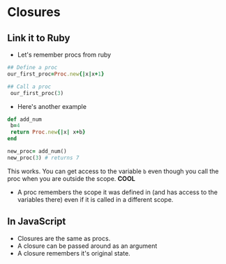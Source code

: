 # Closures

## Link it to Ruby

* Let's remember procs from ruby
```ruby
## Define a proc
our_first_proc=Proc.new{|x|x+1}

## Call a proc
 our_first_proc(3)

```

* Here's another example
```ruby
def add_num
 b=4
 return Proc.new{|x| x+b}
end

new_proc= add_num()
new_proc(3) # returns 7
```

This works.  You can get access to the variable `b` even though you call the proc when you are outside the scope.  **COOL**

* A proc remembers the scope it was defined in (and has access to the variables there) even if it is called in a different scope.


## In JavaScript
* Closures are the same as procs.
* A closure can be passed around as an argument
* A closure remembers it's original state.
